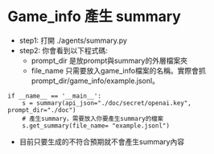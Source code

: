 # Game_info 產生 summary

* step1: 打開 ./agents/summary.py
* step2: 你會看到以下程式碼:
    * prompt_dir 是放prompt與summary的外層檔案夾
    * file_name 只需要放入game_info檔案的名稱。實際會抓 prompt_dir/game_info/example.jsonl。
```
if __name__ == '__main__':
    s = summary(api_json="./doc/secret/openai.key", prompt_dir="./doc")
    # 產生summary，需要放入你要產生summary的檔案
    s.get_summary(file_name= "example.jsonl")
```

* 目前只要生成的不符合預期就不會產生summary內容